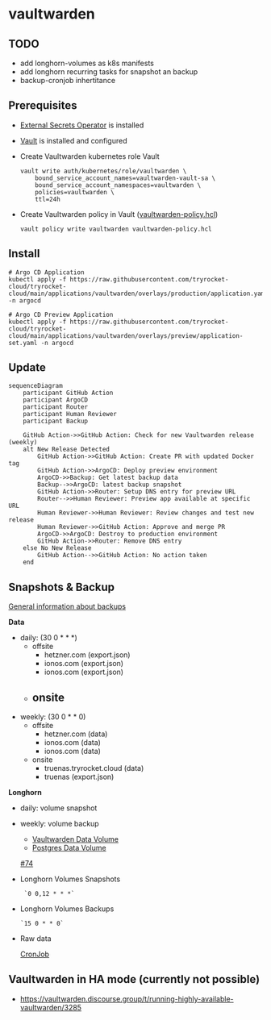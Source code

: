 # vaultwarden

## TODO

- add longhorn-volumes as k8s manifests
- add longhorn recurring tasks for snapshot an backup
- backup-cronjob inhertitance

## Prerequisites

- [External Secrets Operator](https://external-secrets.io/latest/) is installed

- [Vault](https://www.vaultproject.io/) is installed and configured

- Create Vaultwarden kubernetes role Vault

      vault write auth/kubernetes/role/vaultwarden \
          bound_service_account_names=vaultwarden-vault-sa \
          bound_service_account_namespaces=vaultwarden \
          policies=vaultwarden \
          ttl=24h

- Create Vaultwarden policy in Vault ([vaultwarden-policy.hcl](/applications/vaultwarden/overlays/production/vaultwarden-policy.hcl))
    
      vault policy write vaultwarden vaultwarden-policy.hcl

## Install

    # Argo CD Application
    kubectl apply -f https://raw.githubusercontent.com/tryrocket-cloud/tryrocket-cloud/main/applications/vaultwarden/overlays/production/application.yaml -n argocd

    # Argo CD Preview Application
    kubectl apply -f https://raw.githubusercontent.com/tryrocket-cloud/tryrocket-cloud/main/applications/vaultwarden/overlays/preview/application-set.yaml -n argocd

## Update

```mermaid
sequenceDiagram
    participant GitHub Action
    participant ArgoCD
    participant Router
    participant Human Reviewer
    participant Backup

    GitHub Action->>GitHub Action: Check for new Vaultwarden release (weekly)
    alt New Release Detected
        GitHub Action->>GitHub Action: Create PR with updated Docker tag
        GitHub Action->>ArgoCD: Deploy preview environment
        ArgoCD->>Backup: Get latest backup data
        Backup-->>ArgoCD: latest backup snapshot
        GitHub Action->>Router: Setup DNS entry for preview URL
        Router-->>Human Reviewer: Preview app available at specific URL
        Human Reviewer->>Human Reviewer: Review changes and test new release
        Human Reviewer->>GitHub Action: Approve and merge PR
        ArgoCD->>ArgoCD: Destroy to production environment
        GitHub Action->>Router: Remove DNS entry
    else No New Release
        GitHub Action-->>GitHub Action: No action taken
    end
```

## Snapshots & Backup 

[General information about backups](https://github.com/tryrocket-cloud/tryrocket-cloud/wiki/Backup)


**Data**

- daily: (30 0 * * *)
  - offsite
    - hetzner.com (export.json)
    - ionos.com (export.json)
    - ionos.com (export.json)
  - onsite
    -
- weekly: (30 0 * * 0)
  - offsite
    - hetzner.com (data)
    - ionos.com (data)
    - ionos.com (data)
  - onsite
    - truenas.tryrocket.cloud (data)
    - truenas (export.json)

**Longhorn**

- daily: volume snapshot
- weekly: volume backup

  - [Vaultwarden Data Volume](../../infrastructure/longhorn/test-volume.yaml) 
  - [Postgres Data Volume](../../infrastructure/longhorn/test-volume.yaml)

  [#74](https://github.com/tryrocket-cloud/tryrocket-cloud/issues/74)

- Longhorn Volumes Snapshots

       `0 0,12 * * *`

- Longhorn Volumes Backups 
  
      `15 0 * * 0`

- Raw data

    [CronJob]((./overlays/production/backup/backup-cronjob.yaml))


## Vaultwarden in HA mode (currently not possible)

- https://vaultwarden.discourse.group/t/running-highly-available-vaultwarden/3285

